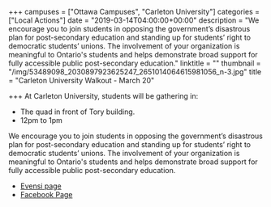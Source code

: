 +++
campuses = ["Ottawa Campuses", "Carleton University"]
categories = ["Local Actions"]
date = "2019-03-14T04:00:00+00:00"
description = "We encourage you to join students in opposing the government’s disastrous plan for post-secondary education and standing up for students’ right to democratic students’ unions. The involvement of your organization is meaningful to Ontario's students and helps demonstrate broad support for fully accessible public post-secondary education."
linktitle = ""
thumbnail = "/img/53489098_2030897923625247_2651014064615981056_n-3.jpg"
title = "Carleton University Walkout - March 20"

+++
At Carleton University, students will be gathering in:

* The quad in front of Tory building.
* 12pm to 1pm

We encourage you to join students in opposing the government’s disastrous plan for post-secondary education and standing up for students’ right to democratic students’ unions. The involvement of your organization is meaningful to Ontario's students and helps demonstrate broad support for fully accessible public post-secondary education.

* [Evensi page](https://www.evensi.ca/carleton-university-student-walk-centre-atrium/297688790)
* [Facebook Page](https://www.facebook.com/events/319588745365978/)